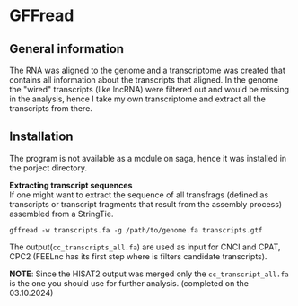 # GFFread 
## General information 
The RNA was aligned to the genome and a transcriptome was created that contains all information about the transcripts that aligned. In the genome the "wired" transcripts (like lncRNA) were filtered out and would be missing in the analysis, hence I take my own transcriptome and extract all the transcripts from there.  

## Installation 
The program is not available as a module on saga, hence it was installed in the porject directory. 

**Extracting transcript sequences**  
If one might want to extract the sequence of all transfrags (defined as transcripts or transcript fragments that result from the assembly process) assembled from a StringTie. 

`gffread -w transcripts.fa -g /path/to/genome.fa transcripts.gtf`


The output(`cc_transcripts_all.fa`) are used as input for CNCI and CPAT, CPC2 (FEELnc has its first step where is filters candidate transcripts). 


**NOTE**: Since the HISAT2 output was merged only the `cc_transcript_all.fa` is the one you should use for further analysis. (completed on the 03.10.2024)